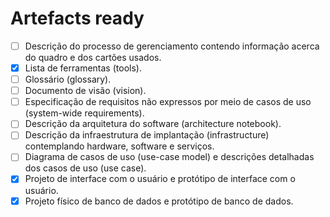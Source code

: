 # Artefacts ready

- [ ] Descrição do processo de gerenciamento contendo informação acerca do quadro e dos cartões usados.
- [x] Lista de ferramentas (tools).
- [ ] Glossário (glossary).
- [ ] Documento de visão (vision).
- [ ] Especificação de requisitos não expressos por meio de casos de uso (system-wide requirements).
- [ ] Descrição da arquitetura do software (architecture notebook).
- [ ] Descrição da infraestrutura de implantação (infrastructure) contemplando hardware, software e serviços.
- [ ] Diagrama de casos de uso (use-case model) e descrições detalhadas dos casos de uso (use case).
- [x] Projeto de interface com o usuário e protótipo de interface com o usuário.
- [x] Projeto físico de banco de dados e protótipo de banco de dados.
